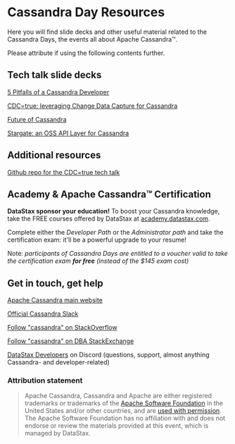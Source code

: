 # Cassandra Day Resources

Here you will find slide decks and other
useful material related to the Cassandra Days, the events all about
Apache Cassandra™.

Please attribute if using the following contents further.

## Tech talk slide decks

[5 Pitfalls of a Cassandra Developer](slides/cday_deck_5-pitfalls-of-cassandra-developer.pdf)

[CDC=true: leveraging Change Data Capture for Cassandra](slides/cday_deck_CDC-equals-true.pdf)

[Future of Cassandra](slides/cday_deck_future-of-cassandra.pdf)

[Stargate: an OSS API Layer for Cassandra](slides/cday_deck_stargate-oss-api-layer-for-cassandra.pdf)

## Additional resources

[Github repo for the CDC=true tech talk](https://github.com/difli/twitter-sentimentr)

## Academy & Apache Cassandra™ Certification

**DataStax sponsor your education!**
To boost your Cassandra knowledge, take the FREE courses offered by DataStax
at [academy.datastax.com](https://academy.datastax.com).

Complete either the _Developer Path_ or the _Administrator path_ and take the
certification exam: it'll be a powerful upgrade to your resume!

Note: _participants of Cassandra Days are entitled to a voucher
valid to take the certification exam **for free**
(instead of the $145 exam cost)_

## Get in touch, get help

[Apache Cassandra main website](https://cassandra.apache.org/)

[Official Cassandra Slack](https://s.apache.org/slack-invite)

[Follow "cassandra" on StackOverflow](https://stackoverflow.com/questions/tagged/cassandra)

[Follow "cassandra" on DBA StackExchange](https://dba.stackexchange.com/questions/tagged/cassandra)

[DataStax Developers](https://dtsx.io/discord) on Discord
(questions, support, almost anything Cassandra- and developer-related)

### Attribution statement

> Apache Cassandra, Cassandra and Apache are either registered trademarks or
> trademarks of the [Apache Software Foundation](http://www.apache.org/)
> in the United States and/or
> other countries, and are [used with permission](http://www.apache.org/foundation/marks/events.html).
> The Apache Software Foundation has no affiliation with and does not
> endorse or review the materials provided at this event,
> which is managed by DataStax.
